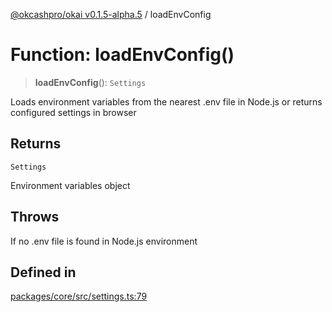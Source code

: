 [@okcashpro/okai v0.1.5-alpha.5](../index.md) / loadEnvConfig

# Function: loadEnvConfig()

> **loadEnvConfig**(): `Settings`

Loads environment variables from the nearest .env file in Node.js
or returns configured settings in browser

## Returns

`Settings`

Environment variables object

## Throws

If no .env file is found in Node.js environment

## Defined in

[packages/core/src/settings.ts:79](https://github.com/okcashpro/okai/blob/main/packages/core/src/settings.ts#L79)
